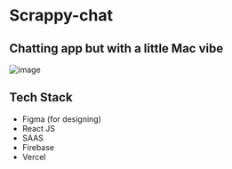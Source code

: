 # Scrappy-chat
## Chatting app but with a little Mac vibe
![image](https://user-images.githubusercontent.com/87796038/206976796-88903490-d321-473c-9818-c23734a87973.png)

## Tech Stack
- Figma (for designing)
- React JS
- SAAS
- Firebase
- Vercel
